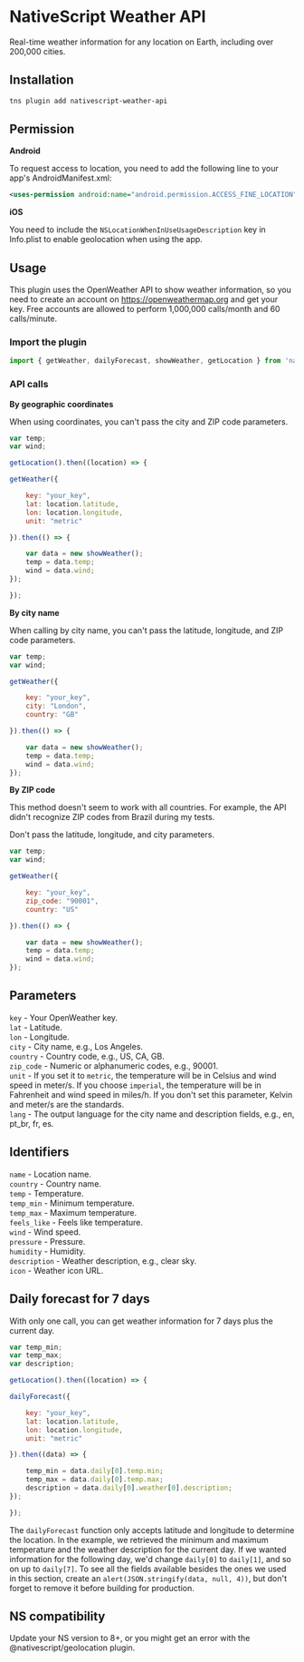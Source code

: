 # NativeScript Weather API

Real-time weather information for any location on Earth, including over 200,000 cities.

## Installation

```bash
tns plugin add nativescript-weather-api
```

## Permission

**Android**

To request access to location, you need to add the following line to your app's AndroidManifest.xml:

```xml
<uses-permission android:name="android.permission.ACCESS_FINE_LOCATION" />
```

**iOS**

You need to include the `NSLocationWhenInUseUsageDescription` key in Info.plist to enable geolocation when using the app.

## Usage

This plugin uses the OpenWeather API to show weather information, so you need to create an account on https://openweathermap.org and get your key. Free accounts are allowed to perform 1,000,000 calls/month and 60 calls/minute.

### Import the plugin

```javascript
import { getWeather, dailyForecast, showWeather, getLocation } from 'nativescript-weather-api';
```

### API calls 

**By geographic coordinates**

When using coordinates, you can't pass the city and ZIP code parameters.

```javascript
var temp;
var wind;

getLocation().then((location) => {

getWeather({

	key: "your_key",
	lat: location.latitude,
	lon: location.longitude,
	unit: "metric"

}).then(() => {

	var data = new showWeather();
	temp = data.temp;
	wind = data.wind;
});

});
```

**By city name**

When calling by city name, you can't pass the latitude, longitude, and ZIP code parameters.

```javascript
var temp;
var wind;

getWeather({

	key: "your_key",
	city: "London",
	country: "GB"

}).then(() => {

	var data = new showWeather();
	temp = data.temp;
	wind = data.wind;
});
```

**By ZIP code**

This method doesn't seem to work with all countries. For example, the API didn't recognize ZIP codes from Brazil during my tests.

Don't pass the latitude, longitude, and city parameters.

```javascript
var temp;
var wind;

getWeather({

	key: "your_key",
	zip_code: "90001",
	country: "US"

}).then(() => {

	var data = new showWeather();
	temp = data.temp;
	wind = data.wind;
});
```

## Parameters

`key` - Your OpenWeather key.<br> 
`lat` - Latitude.<br> 
`lon` - Longitude.<br> 
`city` - City name, e.g., Los Angeles.<br> 
`country` - Country code, e.g., US, CA, GB.<br> 
`zip_code` - Numeric or alphanumeric codes, e.g., 90001.<br>
`unit` - If you set it to `metric`, the temperature will be in Celsius and wind speed in meter/s. If you choose `imperial`, the temperature will be in Fahrenheit and wind speed in miles/h. If you don't set this parameter, Kelvin and meter/s are the standards.<br>
`lang` - The output language for the city name and description fields, e.g., en, pt_br, fr, es.

## Identifiers

`name` - Location name.<br>
`country` - Country name.<br>
`temp` - Temperature.<br>
`temp_min` - Minimum temperature.<br>
`temp_max` - Maximum temperature.<br>
`feels_like` - Feels like temperature.<br>
`wind` - Wind speed.<br>
`pressure` - Pressure.<br>
`humidity` - Humidity.<br>
`description` - Weather description, e.g., clear sky.<br>
`icon` - Weather icon URL.

## Daily forecast for 7 days

With only one call, you can get weather information for 7 days plus the current day. 

```javascript
var temp_min;
var temp_max;
var description;

getLocation().then((location) => {

dailyForecast({

	key: "your_key",
	lat: location.latitude,
	lon: location.longitude,
	unit: "metric"

}).then((data) => {

	temp_min = data.daily[0].temp.min;
	temp_max = data.daily[0].temp.max;
	description = data.daily[0].weather[0].description;
});

});
```

The `dailyForecast` function only accepts latitude and longitude to determine the location. In the example, we retrieved the minimum and maximum temperature and the weather description for the current day. If we wanted information for the following day, we'd change `daily[0]` to `daily[1]`, and so on up to `daily[7]`. To see all the fields available besides the ones we used in this section, create an `alert(JSON.stringify(data, null, 4))`, but don't forget to remove it before building for production.

## NS compatibility

Update your NS version to 8+, or you might get an error with the @nativescript/geolocation plugin.